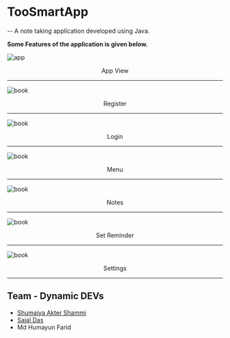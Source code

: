 # TooSmartApp
-- A note taking application developed using Java.

**Some Features of the application is given below.**

![app](img_readme/download-1.png)
<p align="center">App View</p>
<hr width="100%" color="black">

![book](Images/reg-1.png)
<p align="center">Register</p>
<hr width="100%" color="black">

![book](Images/login.png)
<p align="center">Login</p>
<hr width="100%" color="black">

![book](Images/header-1.png)
<p align="center">Menu</p>
<hr width="100%" color="black">

![book](Images/ssnote1.png)
<p align="center">Notes</p>
<hr width="100%" color="black">

![book](Images/reminder.png)
<p align="center">Set Reminder</p>
<hr width="100%" color="black">

![book](Images/sssettings-11.png)
<p align="center">Settings</p>
<hr width="100%" color="black">

## Team - Dynamic DEVs
  * [Shumaiya Akter Shammi](https://github.com/Shammi179)<br>
  * [Sajal Das](https://github.com/sajaldas19)
  * Md Humayun Farid